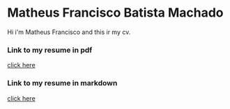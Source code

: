 # Matheus Francisco Batista Machado

Hi i'm Matheus Francisco and this ir my cv.



### Link to my resume in pdf 


[click here](MatheusFranciscoBMachadoCV.pdf)


### Link to my resume in markdown 

[click here](CV-in-Markdown.md)


